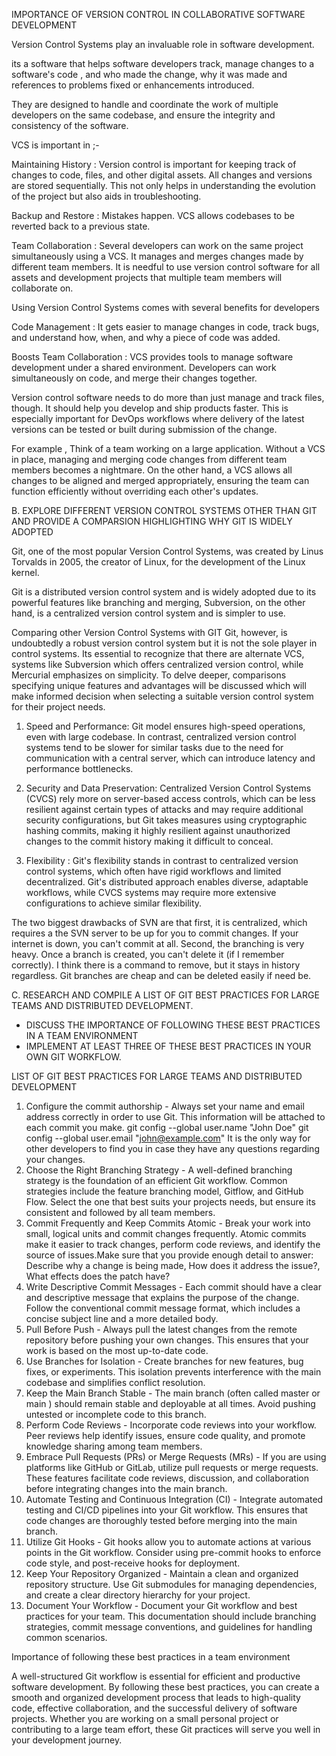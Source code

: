 IMPORTANCE OF VERSION CONTROL IN COLLABORATIVE SOFTWARE DEVELOPMENT

Version Control Systems play an invaluable role in software development.

its a software that helps software developers track, manage changes to a software's code , and who made the change, why it was made and references to problems fixed or enhancements introduced.

They are designed to handle and coordinate the work of multiple developers on the same codebase, and ensure the integrity and consistency of the software.

VCS is important in ;-

Maintaining History : Version control is important for keeping track of changes to code, files, and other digital assets.
All changes and versions are stored sequentially. This not only helps in understanding the evolution of the project but also aids in troubleshooting.

Backup and Restore : Mistakes happen. VCS allows codebases to be reverted back to a previous state.

Team Collaboration : Several developers can work on the same project simultaneously using a VCS. It manages and merges changes made by different team members. It is needful to use version control software for all assets and development projects that multiple team members will collaborate on.

Using Version Control Systems comes with several benefits for developers 

Code Management : It gets easier to manage changes in code, track bugs, and understand how, when, and why a piece of code was added.

Boosts Team Collaboration : VCS provides tools to manage software development under a shared environment. Developers can work simultaneously on code, and merge their changes together.

Version control software needs to do more than just manage and track files, though. It should help you develop and ship products faster. This is especially important for DevOps workflows where delivery of the latest versions can be tested or built during submission of the change.

For example , Think of a team working on a large application. Without a VCS in place, managing and merging code changes from different team members becomes a nightmare. On the other hand, a VCS allows all changes to be aligned and merged appropriately, ensuring the team can function efficiently without overriding each other's updates.

B. EXPLORE DIFFERENT VERSION CONTROL SYSTEMS OTHER THAN GIT AND PROVIDE A COMPARSION HIGHLIGHTING WHY GIT IS WIDELY ADOPTED

Git, one of the most popular Version Control Systems, was created by Linus Torvalds in 2005, the creator of Linux, for the development of the Linux kernel.

Git is a distributed version control system and is widely adopted due to its powerful features like branching and merging,
Subversion, on the other hand, is a centralized version control system and is simpler to use.

Comparing other Version Control Systems with GIT
Git, however, is undoubtedly a robust version control system but it is not the sole player in control systems. Its essential to recognize that there are alternate VCS, systems like Subversion which offers centralized version control, while Mercurial emphasizes on simplicity. To delve deeper, comparisons specifying unique features and advantages will be discussed which will make informed decision when selecting a suitable version control system for their project needs.

1. Speed and Performance: Git model ensures high-speed operations, even with large codebase. In contrast, centralized version control systems tend to be slower for similar tasks due to the need for communication with a central server, which can introduce latency and performance bottlenecks.

2. Security and Data Preservation: Centralized Version Control Systems (CVCS) rely more on server-based access controls, which can be less resilient against certain types of attacks and may require additional security configurations, but Git takes measures using cryptographic hashing commits, making it highly resilient against unauthorized changes to the commit history making it difficult to conceal.
3. Flexibility : Git's flexibility stands in contrast to centralized version control systems, which often have rigid workflows and limited decentralized. Git's distributed approach enables diverse, adaptable workflows, while CVCS systems may require more extensive configurations to achieve similar flexibility.
   
The two biggest drawbacks of SVN are that first, it is centralized, which requires a the SVN server to be up for you to commit changes. If your internet is down, you can't commit at all. Second, the branching is very heavy. Once a branch is created, you can't delete it (if I remember correctly). I think there is a command to remove, but it stays in history regardless. Git branches are cheap and can be deleted easily if need be.


C. RESEARCH AND COMPILE A LIST OF GIT BEST PRACTICES FOR LARGE TEAMS AND DISTRIBUTED DEVELOPMENT.
- DISCUSS THE IMPORTANCE OF FOLLOWING THESE BEST PRACTICES IN A TEAM ENVIRONMENT
- IMPLEMENT AT LEAST THREE OF THESE BEST PRACTICES IN YOUR OWN GIT WORKFLOW.


LIST OF GIT BEST PRACTICES FOR LARGE TEAMS AND DISTRIBUTED DEVELOPMENT

1. Configure the commit authorship  - Always set your name and email address correctly in order to use Git. This information will be attached to each commit you make.
git config --global user.name "John Doe"
git config --global user.email "john@example.com"
It is the only way for other developers to find you in case they have any questions regarding your changes.
2. Choose the Right Branching Strategy  - A well-defined branching strategy is the foundation of an efficient Git workflow. Common strategies include the feature branching model, Gitflow, and GitHub Flow. Select the one that best suits your projects needs, but ensure its consistent and followed by all team members.
3. Commit Frequently and Keep Commits Atomic - Break your work into small, logical units and commit changes frequently. Atomic commits make it easier to track changes, perform code reviews, and identify the source of issues.Make sure that you provide enough detail to answer: Describe why a change is being made, How does it address the issue?, What effects does the patch have?
4. Write Descriptive Commit Messages - Each commit should have a clear and descriptive message that explains the purpose of the change. Follow the conventional commit message format, which includes a concise subject line and a more detailed body.
5. Pull Before Push - Always pull the latest changes from the remote repository before pushing your own changes. This ensures that your work is based on the most up-to-date code.
6. Use Branches for Isolation - Create branches for new features, bug fixes, or experiments. This isolation prevents interference with the main codebase and simplifies conflict resolution.
7. Keep the Main Branch Stable - The main branch (often called master or main ) should remain stable and deployable at all times. Avoid pushing untested or incomplete code to this branch.
8. Perform Code Reviews - Incorporate code reviews into your workflow. Peer reviews help identify issues, ensure code quality, and promote knowledge sharing among team members.
9. Embrace Pull Requests (PRs) or Merge Requests (MRs) - If you are using platforms like GitHub or GitLab, utilize pull requests or merge requests. These features facilitate code reviews, discussion, and collaboration before integrating changes into the main branch.
10. Automate Testing and Continuous Integration (CI)  - Integrate automated testing and CI/CD pipelines into your Git workflow. This ensures that code changes are thoroughly tested before merging into the main branch.
11. Utilize Git Hooks - Git hooks allow you to automate actions at various points in the Git workflow. Consider using pre-commit hooks to enforce code style, and post-receive hooks for deployment.
12. Keep Your Repository Organized  - Maintain a clean and organized repository structure. Use Git submodules for managing dependencies, and create a clear directory hierarchy for your project.
13. Document Your Workflow  - Document your Git workflow and best practices for your team. This documentation should include branching strategies, commit message conventions, and guidelines for handling common scenarios.

Importance of following these best practices in a team environment

A well-structured Git workflow is essential for efficient and productive software development. By following these best practices, you can create a smooth and organized development process that leads to high-quality code, effective collaboration, and the successful delivery of software projects. Whether you are working on a small personal project or contributing to a large team effort, these Git practices will serve you well in your development journey.
